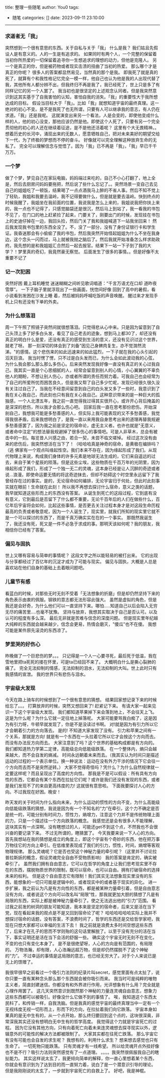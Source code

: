 title: 整理一些随笔
author: You0
tags:
  - 随笔
categories: []
date: 2023-09-11 23:10:00
---
### 求道者无「我」
突然想到一个很有意思的东西。关于自私与关于「我」
什么是我？
我们姑且先假设人是有意义的。人的一生是有追求的。
如果同时有两个人，一个完整的保留着当初你所热爱的一切保留着追寻你一生想追求的理想的动力，但他是克隆人。
另一个是真正的你，但是被药物或者现实击溃的扭曲了当初的热爱。
那么哪个才是真正的你呢？
很多人的答案都显然易见，当然真的那个是我。
即我死了就是真的死了，就算有个和我性格记忆完全一模一样，他自己也认为他是我的人出现代替了我，其他所有人都分辨不出，但我终归不再是我了，我已经死了，世上只是多了有同样记忆的另一个人罢了。
我当初也是很坚定的上述观念认同者。但是我突然意识到这其实基于了自我害怕的认知，害怕自我的消失。「我」的重要性大于我所想达成的目标。
假设当目标大于「我」。比如「我」就想知道宇宙的最终真理。这一绝对的初心不变。是不是我死了也无所谓，只要有人可以继承我的意志，有人仍在求道。「我」还是我呢。
这就演变出来另一个看法，人是会变的，即使他变成什么样的人，他的初心没变，那他应该仍然是他。即使这个人死了，只要有另一个完全贯彻他的初心的人还在继续着征途，是不是他还活着呢？
这里有个大无畏精神。。
想着历史的长河中，涌现出来的无数人，愿意牺牲自己，把对未来美好的期望交给下一代，为了终极的梦想而不停的奋斗。
好像就可以完全理解这种放弃生命的无私了。
完全可以理解信念与觉悟了。因为「我」已不再是「我」，「我」早已千千万万。

### 一个梦
做了个梦，梦见自己在家玩电脑，妈妈端过来吃的，自己不小心打翻了，地上全是，然后去厨房问妈妈要拖把，然后说了些什么忘记了。。突然场景一变自己去见自己的姐姐吃了一顿饭，结果喝了一点点酒我马上醉的不省人事。然后不知不觉上了轻轨，我姐和我要去温岭，我不记得要做什么，但是就是要去温岭。快到终点的时候我醒了，我姐坐在我前面的位置，我说我是怎么上来的，我姐说我把你扶上来的，我一点也不记得了，只感觉脑袋还是很沉，然后马上到站了，我一看我的书包不见了，在门口的地上赶紧捡了起来，门要关了，刚要出门的时候，发现挂在书包上的史迪仔掉在一边，我回头捡，然后门关了我和我姐喊道下一站我坐回来！
然后我发现我书包里的东西全没了。不，没了一部分，没有了身份证银行卡和学生证。我昏迷那会有小偷偷了我的书包，然后我突然开始怪起姐姐为什么不坐在我身边，这个念头一闪而过，马上就被我抛之脑后了。然后我就开始准备怎么样求助政府。我先想的是和我姐姐汇合然后一起去报官。结果下一站一下子到了我的大学？！梦里真的奇幻，我竟然豪无察觉。
后面发生了很多的事情。。但是好像不太重要不记了


### 记一次犯困
突然好困 戴上耳机睡觉 迷迷糊糊之间听见歌词唱道：“千言万语尤在口却 道昨夜雪厚”。 一下子脑子里就浮现出了一些画面，恍惚间好像 回到了高中的暑假，看小说看到发困在沙发上睡 着，然后被妈妈呼喊吃饭的声音唤醒。 醒过来才发现手机上只有还没有下单的外卖。

### 为什么想落泪
周一下午照了照镜子突然间就很想落泪。只觉得悲从心中来。只是因为留意到了自己头顶上多了好多白头发，看见了自己老去的迹象，想到马上都30了，却还没有真正的明白什么是爱，还没有真正的感受到生活的意义，还没有见识过这个世界，就老了呀。
那一刻深切的体会到了刘备"因见己身髀肉复生，亦不觉潸然流涕。"的感情。这个悲伤来的如此迅速来的如此猛烈，一下子就在我的心头引起的滔天巨浪。
我当时愣了愣，只不过是白头发而已，为什么会如此波动我的心弦，为什么我会那么那么那么多伤心。后来突然发现我好像一直没有真正的关心过我自己。我其实一直是个心思细腻的人，经常会留意到别人的心情，小心翼翼的不辜负他人的期盼，不想让别人伤心，亦或者所谓的责任而努力着。可我自己也会经常为了自己的所爱所忧而困苦良久，但是我又帮了自己多少忙呢，发现已经很久很久没有关注过自己了。当我在不经意间留意到自己的白头发又多了一些时，我意识到了我在关心我自己，而此刻也只有我在关心我自己。这种意识带来的是一种巨大的孤独感，一个人北漂五年，我之前一直觉得我过得其实很开心，或许开心背后掩盖的是深深的悲伤，所以我才会那么伤心吧。
回家后我一直在思考那份悲伤。开始深剖自己，我想我可能是多愁善感的人，但实际上我可能表现的又不多愁善感，我觉得我很矛盾，后来我想明白了，是我一直以来用我自身思考出来的道理再替我规避多愁善感罢了，因为我之前是坚定的宿命论，虚无主义者。也许也就是"无意义，或者命中注定"的想法替我规避掉了很多伤心的事情吧。可是人非草木，总会有被击中的一刻。每览昔人兴感之由，若合一契，未尝不临文嗟悼。
经过这次没有由来的悲伤后，我突然想活在当下了！（哈哈哈真是神奇的宿命，是黄极在编排吗？（逃
佛家有一个观点叫缘起性空。我们本来不存在，因为缘起形成了我们。从现代物理上来说，构成我们身体的许多元素是地球无法生成的，它们来自遥远的过去，来自于某个星辰的陨落。但是这些尘埃，这些物质在千百万年的光阴里，因为缘起形成了我们，形成了一个独一无二的灵魂，这本身已经是让人沉醉的奇迹或者说...浪漫。即使命运要无情的将这奇迹抹去，但却不妨碍这个时空里永远留下了我曾经存在过的事实。是的，无论宿命如何编排，无论宇宙归于何处，但此时此刻事实就在眼前！生命就在此刻！
所以我不再想去探讨什么宿命，意义之类的话题，我早就知道这些形而上的东西没有答案。
从诞生到死亡的这段过程，它到底有没有意义，它到最后是否留下了什么都不重要，无论千百年后的人们在做些什么，百亿年后宇宙将会如何，比起这些事情，是否更去关注过程本身才是对这段生命历程最高的负责或者敬意呢，因为一个人诞生了，现实里，就我们所知的现实里它就不是一个可以探讨的东西了，而是千真万确实实在在的一个事实。
那既然我诞生了，我还没有死，死又是一件不必急于求成的事。那明天该如何呢？我的朋友，我相信你已经有了答案。

### 偏见与固执
世上又哪有容易与简单的事情呢？
这段文字之所以能轻易的被打出来。
它的出现与分享都经过了百亿年的沉淀才成为了可能与现实。
偏见与固执，大概是人总是喜欢站在他们自身的基础上去着眼问题吧。

### 儿童节有感
看蓝白的时候，对那些无时无刻不受着「无法想象的折磨」但是却仍然坚持下来的角色表示由衷的佩服。钢铁的意志都无法形容此强大。
虽然是虚拟的角色，但是我还是会好奇，为什么他们可以一直坚持下来。哪怕.....知道自己以后会陷入无穷无尽的痛苦里....也毫不犹豫。
坚持与放弃，我想其实取决于自己是否认可。以及认可的程度有多么深。
最后无非就是苦难与信念的深度问题。
但是现实里年纪越大纯粹的东西就会越来越少，信念会更易，热情会磨灭，"傻瓜"也不在傻。
我想可能是某件原先滚烫的东西凉了。

### 梦里哭的好伤心
昨晚做了一个巨悲伤的梦。。。
只记得是一个人一心要寻死，最后死于低温，我在雪地里把ta死死的搂在怀里，可是ta已经回不来了。
大概明白什么是撕心裂肺的痛了。
完全无法抑制的情感，无法抑制的泪水，无法抑制的大叫。世上此时只有我感情的宣泄。
我的世界只有悲伤与泪水。


### 宇宙级大发现
今天在路上骑车的时候想到了一个很有意思的猜想。 结果回家想记录下来的时候给忘了。。。 打算放弃的时候，突然又想回来了! 赶紧记下来。 有请大家一起来见识一下这个宇宙级大发现。 我们都知道苹果掉下来会落到地上，不会往天上飞。这是为什么呢？为什么它就一定往地上掉落呢。 大家可能要骂我白痴了，这是因为有引力呀，牛顿早就发现了，你是不是没读过书啊。 对!就是因为有引力所以它才会朝着引力的方向落去。 是的! 不知道大家发现了没有。 引力和苹果之间有一个关系，那就是方向! 就是有一个东西在一头拉着它所以它才会按这个方向而去。而没有办法反方向而去。 大家注意到了吗？这个世界的基础构成都是有方向的。 我们都知道热力学第二定律，高能级总向低能级跌落。 在一个整体内，熵只会越来越大，而不会自发的熵减。 时间永远朝着未来而去。（我其实认为时间只是描述运动的过程的一个表示单位。换一种说法：运动在没有外力干涉的情况下它会往一个方向而去而不是突然逆转。） 大家不觉得奇怪吗？凭什么？为什么自然规律就一定要这样呢？而且呈现出了高度的方向性。 那我是不是可以假设：所有具有方向性的东西，它都会有某个东西在拉扯它们呢？或许是我们还没有发现的东西，或者是我们发现不了的来自更高纬度的力! 这就很有意思啦。 下面我要探讨人心的方向。不过我现在好困。晚安！

昨天发的关于时间为什么指向未来，为什么运动的惯性的方向不变，为什么高能级向低能级跌落的猜想，我说是因为有一个不知名的“力”在牵引，这个力不确定是否是统一的，可能分别有时间力，惯性力，熵增力，注意这个力并不是传统物理上面的力，只是一个描述往一个方向跌落的概念。 我感觉还是会有很多人不能理解，这块其实有一点深啊。没有瞎想过的人，可能还get不到这个点，不然我也不会很兴奋的要记录下来。 不过无所谓的，瞎猜罢了。 今天我要来说一下人心的方向。 首先我想站在我的猜想是成立的角度上，即这个宇宙有个奇妙的东西，他在把万事万物往它的方向上牵引。在低维里表现成了我们的引力，惯性，时间，熵增等客观物理规律。 那么灵魂呢？它是否也受这个神秘力量的牵引呢？（这里并不讨论拉普拉斯妖的概念，假设灵魂完全自由不受物质影响） 我的答案是肯定的，确实被牵引了。 虽然我们拥有自由意志，它可以在哲学的角度上让我们思考现实里不存在的东西，摆脱物质世界的限制，既可以宿命，也可以自由。拥有打破宿命的选择未来的权利。 但是这个自由意志它有限制！我们其实无法想象现实里没有的东西，能想象的一切只可能是逻辑中的，或者现实中的或者基于现实的异化。 进一步扩展，我之前认为凡是有方向性的东西，都是被某种力量牵引着，但是自由意志没有方向，或者说这个方向可以改名叫“局限”性，那我就更加大胆的猜想了凡是有局限的东西，实际上都是被神秘力量牵引了。使之无法逃出他的“引力”范围。 看过我之前发的树洞的朋友可能知道，我本来是坚定的宿命者，后来又是活在当下党，现在看起来我的观点是不是又回到宿命论了呢？ 哈哈哈哈哈哈实际上我并不想探讨宿命的话题，没有答案，不浪费时间了，哲学的东西还是交给哲学家吧，我现在只想大家都可以幸福的生活下去！ 我之前就是浪费太多时间空想这些东西了，后来才在孔子的思而不学则殆的这句话里解脱了。以至于没有充分的活在当下，事实证明还是活在当下会活的舒服一些。 确实这个宇宙无时无刻不在变化，不变的也只有变化本身了。 是不是很绝望呀，人心的方向是有范围的，有局限的。 万物浩瀚，却有限，人心浩瀚远超万物，但是却仍然摆脱不了这个神秘的“力”。 不过幸运的事情是这局限的意志，也已经无穷大了。对于个人来说已是无上的馈赠了。

我很早很早之前看过一个吸引力法则的纪录片叫secret，感觉里面有点太扯了，说你只要一直有某种念头那么那个东西就会被你吸引而来。 我当时可是纯粹的唯物主义者，简直封建迷信。你都没有和外界进行作用，光评想象有什么用？完全就是心理作用罢了。 这几天突然意识到既然那个神秘的力量连灵魂自由意志，想象力这些东西都可以被吸引。好像没什么它做不到的事情了。 唉，我知道这个东西太民科了，和传销一样，自我洗脑。但是我真的感觉宇宙的最终真理当中一定有一个无视纬度无视一切形而上，形而下的方向，在拉扯着我们向它跌落。 宇宙本身如果真的是无中生有的，从一个点开始，那么终归要回到这个点的，这块很深奥，非常深我其实还没有想明白无中生有的哲学高度。 我觉得这个力就是宇宙死亡的过程。 因为它没有其他方向，只有向着死亡向着未来连灵魂想去探寻现实以外，逻辑意外的可能性的解决方法都被限制了。 大家其实都在往死亡跌落。 那么宇宙它有没有可能也会自发的求生呢？ 我想有的，利用什么求生？ 想来想去感觉也只有生命了。 一切死物只能跌落。 只有灵魂才有一线希望。 所以给灵魂开点外挂好像也不是不行？吸引力法则突然感觉有了一点道理。 。。。。我突然很佩服我自己的瞎扯能力。 其实这样说太玄了，我更倾向简单的解释，你一直心里想着某个东西，你就会有意识到为了达到目的而一直努力着，说白了是一个潜意识引导的理论。 但是我刚刚说的太玄了，一步就到宇宙死亡的自救上了。 好吧，我是神棍。